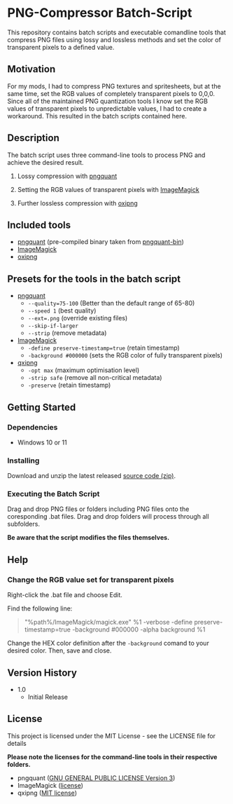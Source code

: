 # PNG-Compressor Batch-Script

This repository contains batch scripts and executable comandline tools that compress PNG files using lossy and lossless methods and set the color of transparent pixels to a defined value.

## Motivation

For my mods, I had to compress PNG textures and spritesheets, but at the same time, set the RGB values of completely transparent pixels to 0,0,0. Since all of the maintained PNG quantization tools I know set the RGB values of transparent pixels to unpredictable values, I had to create a workaround. This resulted in the batch scripts contained here.

## Description

The batch script uses three command-line tools to process PNG and achieve the desired result.

1. Lossy compression with [pngquant](https://pngquant.org/)

2. Setting the RGB values of transparent pixels with [ImageMagick](https://imagemagick.org/)

3. Further lossless compression with [oxipng](https://github.com/oxipng/oxipng)


## Included tools

* [pngquant](https://pngquant.org/) (pre-compiled binary taken from [pngquant-bin](https://github.com/imagemin/pngquant-bin/tree/main/vendor/win))
* [ImageMagick](https://imagemagick.org/)
* [oxipng](https://github.com/oxipng/oxipng)


## Presets for the tools in the batch script

* [pngquant](https://pngquant.org/)
  * `--quality=75-100` (Better than the default range of 65-80)
  * `--speed 1` (best quality)
  * `--ext=.png` (override existing files)
  * `--skip-if-larger`
  * `--strip` (remove metadata)
* [ImageMagick](https://usage.imagemagick.org/masking/#alpha_background)
  * `-define preserve-timestamp=true` (retain timestamp)
  * `-background #000000` (sets the RGB color of fully transparent pixels)
* [qxipng](https://github.com/oxipng/oxipng/blob/master/MANUAL.txt)
  * `-opt max` (maximum optimisation level)
  * `-strip safe` (remove all non-critical metadata)
  * `-preserve` (retain timestamp)

## Getting Started

### Dependencies

* Windows 10 or 11

### Installing

Download and unzip the latest released [source code (zip)](https://github.com/Ingo-Igel/PNG-Compressor_Batch-Script/releases).

### Executing the Batch Script

Drag and drop PNG files or folders including PNG files onto the coresponding .bat files. Drag and drop folders will process through all subfolders.

__Be aware that the script modifies the files themselves.__

## Help

### Change the RGB value set for transparent pixels

Right-click the .bat file and choose Edit.

Find the following line:

>"%path%/ImageMagick/magick.exe" %1 -verbose -define preserve-timestamp=true -background #000000 -alpha background %1

Change the HEX color definition after the `-background` comand to your desired color. Then, save and close.

## Version History

* 1.0
    * Initial Release

## License

This project is licensed under the MIT License - see the LICENSE file for details

__Please note the licenses for the command-line tools in their respective folders.__

* pngquant ([GNU GENERAL PUBLIC LICENSE Version 3](https://github.com/kornelski/pngquant/blob/main/COPYRIGHT))
* ImageMagick ([license](https://imagemagick.org/script/license.php))
* qxipng ([MIT license](https://github.com/oxipng/oxipng/blob/master/MANUAL.txt))

